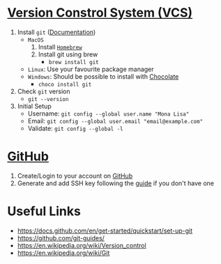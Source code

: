 # [Version Constrol System (VCS)](https://en.wikipedia.org/wiki/Version_control)

1. Install `git` ([Documentation](https://git-scm.com/)) 
    - `MacOS`
        1. Install [`Homebrew`](https://brew.sh/)
        2. Install git using brew
            - `brew install git`
    - `Linux`: Use your favourite package manager
    - `Windows`: Should be possible to install with [Chocolate](https://community.chocolatey.org/)
        - `choco install git`
2. Check `git` version
    - `git --version`
3. Initial Setup
    - Username: `git config --global user.name "Mona Lisa"`
    - Email: `git config --global user.email "email@example.com"`
    - Validate: `git config --global -l`

# [GitHub](github.com)
1. Create/Login to your account on [GitHub](github.com)
2. Generate and add SSH key following the [guide](https://docs.github.com/en/github/authenticating-to-github/connecting-to-github-with-ssh/about-ssh) if you don't have one

# Useful Links
- https://docs.github.com/en/get-started/quickstart/set-up-git
- https://github.com/git-guides/
- https://en.wikipedia.org/wiki/Version_control
- https://en.wikipedia.org/wiki/Git
